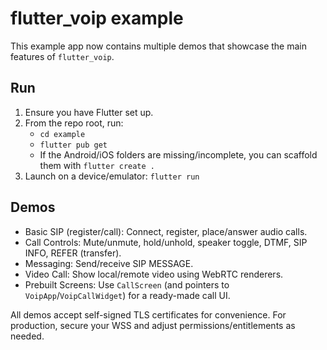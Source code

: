 # flutter_voip example

This example app now contains multiple demos that showcase the main features of `flutter_voip`.

## Run

1. Ensure you have Flutter set up.
2. From the repo root, run:
   - `cd example`
   - `flutter pub get`
   - If the Android/iOS folders are missing/incomplete, you can scaffold them with `flutter create .`
3. Launch on a device/emulator: `flutter run`

## Demos

- Basic SIP (register/call): Connect, register, place/answer audio calls.
- Call Controls: Mute/unmute, hold/unhold, speaker toggle, DTMF, SIP INFO, REFER (transfer).
- Messaging: Send/receive SIP MESSAGE.
- Video Call: Show local/remote video using WebRTC renderers.
- Prebuilt Screens: Use `CallScreen` (and pointers to `VoipApp`/`VoipCallWidget`) for a ready-made call UI.

All demos accept self-signed TLS certificates for convenience. For production, secure your WSS and adjust permissions/entitlements as needed.
